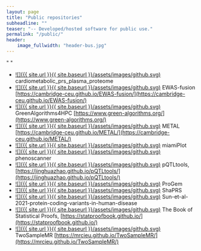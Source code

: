 ```yaml
---
layout: page
title: "Public repositories"
subheadline: ""
teaser: "-- Developed/hosted software for public use."
permalink: "/public/"
header:
    image_fullwidth: "header-bus.jpg"
---
```


"  "
* [![]({{ site.url }}{{ site.baseurl }}/assets/images/github.svg)](https://github.com/cambridge-ceu/cardiometabolic_prs_plasma_proteome) cardiometabolic_prs_plasma_proteome
* [![]({{ site.url }}{{ site.baseurl }}/assets/images/github.svg)](https://github.com/cambridge-ceu/EWAS-fusion)  EWAS-fusion [https://cambridge-ceu.github.io/EWAS-fusion/](https://cambridge-ceu.github.io/EWAS-fusion/)
* [![]({{ site.url }}{{ site.baseurl }}/assets/images/github.svg)](https://github.com/cambridge-ceu/GreenAlgorithms4HPC) GreenAlgorithms4HPC [https://www.green-algorithms.org/](https://www.green-algorithms.org/)
* [![]({{ site.url }}{{ site.baseurl }}/assets/images/github.svg)](https://github.com/cambridge-ceu/METAL) METAL [https://cambridge-ceu.github.io/METAL/](https://cambridge-ceu.github.io/METAL/)
* [![]({{ site.url }}{{ site.baseurl }}/assets/images/github.svg)](https://github.com/cambridge-ceu/miamiPlot) miamiPlot
* [![]({{ site.url }}{{ site.baseurl }}/assets/images/github.svg)](https://github.com/cambridge-ceu/phenoscanner) phenoscanner
* [![]({{ site.url }}{{ site.baseurl }}/assets/images/github.svg)](https://github.com/cambridge-ceu/pQTLtools) pQTLtools, [https://jinghuazhao.github.io/pQTLtools/](https://jinghuazhao.github.io/pQTLtools/)
* [![]({{ site.url }}{{ site.baseurl }}/assets/images/github.svg)](https://github.com/cambridge-ceu/ProGeM) ProGem
* [![]({{ site.url }}{{ site.baseurl }}/assets/images/github.svg)](https://github.com/cambridge-ceu/shaprs) ShaPRS
* [![]({{ site.url }}{{ site.baseurl }}/assets/images/github.svg)](https://github.com/cambridge-ceu/Sun-et-al-2021-protein-coding-variants-in-human-disease) Sun-et-al-2021-protein-coding-variants-in-human-disease
* [![]({{ site.url }}{{ site.baseurl }}/assets/images/github.svg)](https://github.com/StatProofBook) The Book of Statistical Proofs, [https://statproofbook.github.io/](https://statproofbook.github.io/)
* [![]({{ site.url }}{{ site.baseurl }}/assets/images/github.svg)](https://github.com/cambridge-ceu/TwoSampleMR) TwoSampleMR [https://mrcieu.github.io/TwoSampleMR/](https://mrcieu.github.io/TwoSampleMR/)
